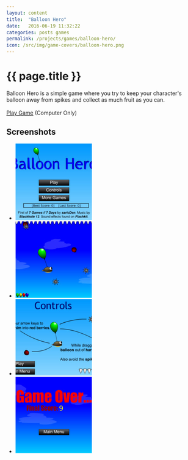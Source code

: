 ```yaml
---
layout: content
title:  "Balloon Hero"
date:   2016-06-19 11:32:22
categories: posts games
permalink: /projects/games/balloon-hero/
icon: /src/img/game-covers/balloon-hero.png
---
```

<h1>{{ page.title }}</h1>
<p>
  Balloon Hero is a simple game where you try to keep your character's balloon away from spikes and collect as much fruit as you can.<br>
  <br>
  <a href="play">Play Game</a> (Computer Only)
</p>

<h2>Screenshots</h2>
<ul class="photo-gallery">
  <li>
    <a href="" data-box-img="/src/img/game-screens/balloon-hero.jpg">
      <img src="/src/img/game-screens-square/balloon-hero.jpg">
    </a>
  </li>
  <li>
    <a href="" data-box-img="/src/img/game-screens/balloon-hero-play.jpg">
      <img src="/src/img/game-screens-square/balloon-hero-play.jpg">
    </a>
  </li>
  <li>
    <a href="" data-box-img="/src/img/game-screens/balloon-hero-instructions.jpg">
      <img src="/src/img/game-screens-square/balloon-hero-instructions.jpg">
    </a>
  </li>
  <li>
    <a href="" data-box-img="/src/img/game-screens/balloon-hero-game-over.jpg">
      <img src="/src/img/game-screens-square/balloon-hero-game-over.jpg">
    </a>
  </li>
</ul>